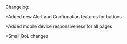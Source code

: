 Changelog:

*Added new Alert and Confirmation features for buttons

*Added mobile device responsiveness for all pages

*Small QoL changes
